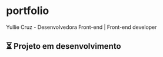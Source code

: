 # portfolio
Yullie Cruz - Desenvolvedora Front-end | Front-end developer


## ⏳ Projeto em desenvolvimento 
